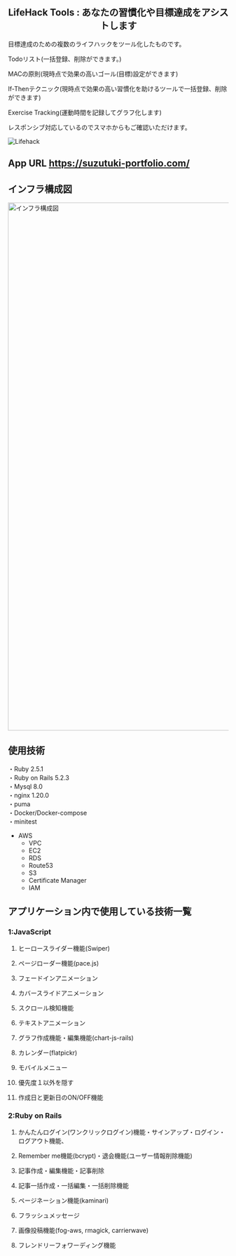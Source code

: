 <h2 align="center">LifeHack Tools : あなたの習慣化や目標達成をアシストします</h2>
目標達成のための複数のライフハックをツール化したものです。

Todoリスト(一括登録、削除ができます。)

MACの原則(現時点で効果の高いゴール(目標)設定ができます)

If-Thenテクニック(現時点で効果の高い習慣化を助けるツールで一括登録、削除ができます)

Exercise Tracking(運動時間を記録してグラフ化します)

レスポンシブ対応しているのでスマホからもご確認いただけます。

![Lifehack](https://user-images.githubusercontent.com/61527476/113125422-89647300-9251-11eb-8811-a81b9d310f9a.png)

## App URL https://suzutuki-portfolio.com/

## インフラ構成図

<img width="1204" alt="インフラ構成図" src="https://user-images.githubusercontent.com/61527476/158512827-cf490ac3-582f-41a4-9acb-e14c67eecd4a.png">


## 使用技術

・Ruby          2.5.1<br>
・Ruby on Rails 5.2.3<br>
・Mysql         8.0<br>
・nginx         1.20.0<br>
・puma<br>
・Docker/Docker-compose<br>
・minitest<br>
* AWS
   * VPC
   * EC2
   * RDS
   * Route53
   * S3
   * Certificate Manager
   * IAM

## アプリケーション内で使用している技術一覧

### 1:JavaScript

1. ヒーロースライダー機能(Swiper)

2. ページローダー機能(pace.js)

3. フェードインアニメーション

4. カバースライドアニメーション

5. スクロール検知機能

6. テキストアニメーション

7. グラフ作成機能・編集機能(chart-js-rails)

8. カレンダー(flatpickr)

9. モバイルメニュー

10. 優先度１以外を隠す

11. 作成日と更新日のON/OFF機能

### 2:Ruby on Rails

1. かんたんログイン(ワンクリックログイン)機能・サインアップ・ログイン・ログアウト機能、

2. Remember me機能(bcrypt)・退会機能(ユーザー情報削除機能)

3. 記事作成・編集機能・記事削除

4. 記事一括作成・一括編集・一括削除機能

5. ページネーション機能(kaminari)

6. フラッシュメッセージ

7. 画像投稿機能(fog-aws, rmagick, carrierwave)

8. フレンドリーフォワーディング機能
